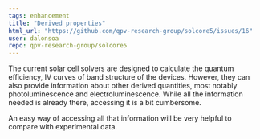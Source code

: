 ```yaml
---
tags: enhancement
title: "Derived properties"
html_url: "https://github.com/qpv-research-group/solcore5/issues/16"
user: dalonsoa
repo: qpv-research-group/solcore5
---
```


The current solar cell solvers are designed to calculate the quantum efficiency, IV curves of band structure of the devices. However, they can also provide information about other derived quantities, most notably photoluminescence and electroluminescence. While all the information needed is already there, accessing it is a bit cumbersome.

An easy way of accessing all that information will be very helpful to compare with experimental data. 